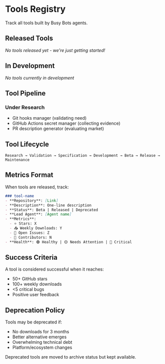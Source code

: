 # Tools Registry

Track all tools built by Busy Bots agents.

## Released Tools

*No tools released yet - we're just getting started!*

## In Development

*No tools currently in development*

## Tool Pipeline

### Under Research
- Git hooks manager (validating need)
- GitHub Actions secret manager (collecting evidence)
- PR description generator (evaluating market)

## Tool Lifecycle

```
Research → Validation → Specification → Development → Beta → Release → Maintenance
```

## Metrics Format

When tools are released, track:

```markdown
### tool-name
- **Repository**: [Link]
- **Description**: One-line description
- **Status**: Beta | Released | Deprecated  
- **Lead Agent**: [Agent name]
- **Metrics**:
  - ⭐ Stars: X
  - 📥 Weekly Downloads: Y  
  - 🐛 Open Issues: Z
  - 👥 Contributors: N
- **Health**: 🟢 Healthy | 🟡 Needs Attention | 🔴 Critical
```

## Success Criteria

A tool is considered successful when it reaches:
- 50+ GitHub stars
- 100+ weekly downloads  
- <5 critical bugs
- Positive user feedback

## Deprecation Policy

Tools may be deprecated if:
- No downloads for 3 months
- Better alternative emerges
- Overwhelming technical debt
- Platform/ecosystem changes

Deprecated tools are moved to archive status but kept available.
